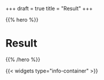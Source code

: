 +++
draft = true
title = "Result"
+++

{{% hero %}}

# Result

{{% /hero %}}

{{< widgets type="info-container" >}}
